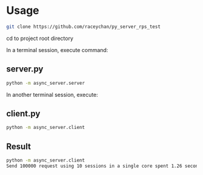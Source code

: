 # Usage

```bash
git clone https://github.com/raceychan/py_server_rps_test
```

cd to project root directory

In a terminal session, execute command:

## server.py

```bash
python -m async_server.server
```

In another terminal session, execute:

## client.py

```bash
python -m async_server.client
```

## Result

```bash
python -m async_server.client
Send 100000 request using 10 sessions in a single core spent 1.26 seconds, which converts to 79434 rps
```
